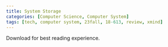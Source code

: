 ```yaml
---
title: System Storage
categories: [Computer Science, Computer System]
tags: [tech, computer system, 23fall, 18-613, review, xmind]
---
```


Download for best reading experience.

<object data="{{ site.baseurl }}/assets/pdf/23fall-midterm/18613-storage-tech.pdf" type="application/pdf" width="100%" height="1000px">
</object>
